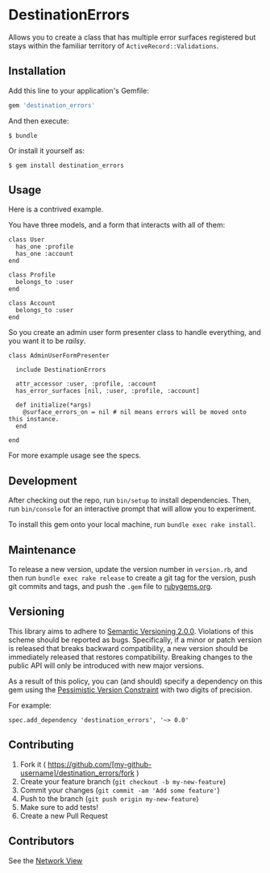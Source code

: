 # DestinationErrors

Allows you to create a class that has multiple error surfaces registered but stays within the familiar territory of `ActiveRecord::Validations`.

## Installation

Add this line to your application's Gemfile:

```ruby
gem 'destination_errors'
```

And then execute:

    $ bundle

Or install it yourself as:

    $ gem install destination_errors

## Usage

Here is a contrived example.

You have three models, and a form that interacts with all of them:
```
class User
  has_one :profile
  has_one :account
end

class Profile
  belongs_to :user
end

class Account
  belongs_to :user
end
```

So you create an admin user form presenter class to handle everything, and you want it to be *railsy*.
```
class AdminUserFormPresenter

  include DestinationErrors

  attr_accessor :user, :profile, :account
  has_error_surfaces [nil, :user, :profile, :account]

  def initialize(*args)
    @surface_errors_on = nil # nil means errors will be moved onto this instance.
  end

end
```

For more example usage see the specs.


## Development

After checking out the repo, run `bin/setup` to install dependencies. Then, run `bin/console` for an interactive prompt that will allow you to experiment.

To install this gem onto your local machine, run `bundle exec rake install`.

## Maintenance

To release a new version, update the version number in `version.rb`, and then run `bundle exec rake release` to create a git tag for the version, push git commits and tags, and push the `.gem` file to [rubygems.org](https://rubygems.org).

## Versioning

This library aims to adhere to [Semantic Versioning 2.0.0](http://semver.org/).
Violations of this scheme should be reported as bugs. Specifically,
if a minor or patch version is released that breaks backward
compatibility, a new version should be immediately released that
restores compatibility. Breaking changes to the public API will
only be introduced with new major versions.

As a result of this policy, you can (and should) specify a
dependency on this gem using the [Pessimistic Version Constraint](http://docs.rubygems.org/read/chapter/16#page74) with two digits of precision.

For example:

    spec.add_dependency 'destination_errors', '~> 0.0'

## Contributing

1. Fork it ( https://github.com/[my-github-username]/destination_errors/fork )
2. Create your feature branch (`git checkout -b my-new-feature`)
3. Commit your changes (`git commit -am 'Add some feature'`)
4. Push to the branch (`git push origin my-new-feature`)
5. Make sure to add tests!
6. Create a new Pull Request

## Contributors

See the [Network View](https://github.com/trumaker/destination_errors/network)

